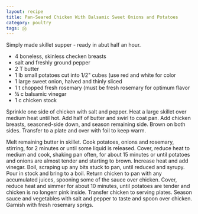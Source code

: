 ```yaml
---
layout: recipe
title: Pan-Seared Chicken With Balsamic Sweet Onions and Potatoes
category: poultry
tags: ㉚
---
```

Simply made skillet supper - ready in abut half an hour.

- 4 boneless, skinless checken breasts
- salt and freshly ground pepper 
- 2 T butter
- 1 lb small potatoes cut into 1/2" cubes (use red and white for color
- 1 large sweet onion, halved and thinly sliced
- 1 t chopped fresh rosemary (must be fresh rosemary for optimum flavor
- ¼ c balsamic vinegar
- 1 c chicken stock

Sprinkle one side of chicken with salt and pepper. 
Heat a large skillet over medium heat until hot. Add half of butter and swirl to coat pan.
Add chicken breasts, seasoned-side down, and season remaining side. Brown on both sides.
Transfer to a plate and over with foil to keep warm.

Melt remaining butter in skillet. Cook potatoes, onions and rosemary, stirring, for 2 minutes or until some liquid is released. Cover, reduce heat to medium and cook, shaking pan
often, for about 15 minutes or until potatoes and onions are almost tender and starting to brown.
Increase heat and add vinegar. Boil, scraping up any bits stuck to pan, until reduced and syrupy. 
Pour in stock and bring to a boil. Return chicken to pan with any accumulated juices, spooning some of the sauce over chicken.
Cover, reduce heat and simmer for about 10 minutes, until potatoes are tender and chicken is no longerr pink inside.
Transfer chicken to serving plates. 
Season sauce and vegetables with salt and pepper to taste and spoon over chicken. Garnish with fresh rosemary sprigs.
